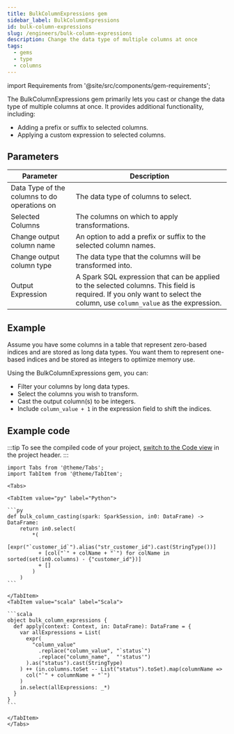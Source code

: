 ```yaml
---
title: BulkColumnExpressions gem
sidebar_label: BulkColumnExpressions
id: bulk-column-expressions
slug: /engineers/bulk-column-expressions
description: Change the data type of multiple columns at once
tags:
  - gems
  - type
  - columns
---
```


import Requirements from '@site/src/components/gem-requirements';

<Requirements
  python_package_name=""
  python_package_version=""
  scala_package_name="ProphecySparkBasicsScala"
  scala_package_version="0.1.9+"
  scala_lib=""
  python_lib=""
  uc_single="14.3+"
  uc_shared="14.3+"
  livy="3.0.1+"
/>

The BulkColumnExpressions gem primarily lets you cast or change the data type of multiple columns at once. It provides additional functionality, including:

- Adding a prefix or suffix to selected columns.
- Applying a custom expression to selected columns.

## Parameters

| Parameter                                    | Description                                                                                                                                                              |
| -------------------------------------------- | ------------------------------------------------------------------------------------------------------------------------------------------------------------------------ |
| Data Type of the columns to do operations on | The data type of columns to select.                                                                                                                                      |
| Selected Columns                             | The columns on which to apply transformations.                                                                                                                           |
| Change output column name                    | An option to add a prefix or suffix to the selected column names.                                                                                                        |
| Change output column type                    | The data type that the columns will be transformed into.                                                                                                                 |
| Output Expression                            | A Spark SQL expression that can be applied to the selected columns. This field is required. If you only want to select the column, use `column_value` as the expression. |

## Example

Assume you have some columns in a table that represent zero-based indices and are stored as long data types. You want them to represent one-based indices and be stored as integers to optimize memory use.

Using the BulkColumnExpressions gem, you can:

- Filter your columns by long data types.
- Select the columns you wish to transform.
- Cast the output column(s) to be integers.
- Include `column_value + 1` in the expression field to shift the indices.

## Example code

:::tip
To see the compiled code of your project, [switch to the Code view](/engineers/pipelines#project-editor) in the project header.
:::

````mdx-code-block
import Tabs from '@theme/Tabs';
import TabItem from '@theme/TabItem';

<Tabs>

<TabItem value="py" label="Python">

```py
def bulk_column_casting(spark: SparkSession, in0: DataFrame) -> DataFrame:
    return in0.select(
        *(
          [expr("`customer_id`").alias("str_customer_id").cast(StringType())]
          + [col("`" + colName + "`") for colName in sorted(set(in0.columns) - {"customer_id"})]
          + []
        )
    )
```

</TabItem>
<TabItem value="scala" label="Scala">

```scala
object bulk_column_expressions {
  def apply(context: Context, in: DataFrame): DataFrame = {
    var allExpressions = List(
      expr(
        "column_value"
          .replace("column_value", "`status`")
          .replace("column_name",  "'status'")
      ).as("status").cast(StringType)
    ) ++ (in.columns.toSet -- List("status").toSet).map(columnName =>
      col("`" + columnName + "`")
    )
    in.select(allExpressions: _*)
  }
}
```

</TabItem>
</Tabs>

````
